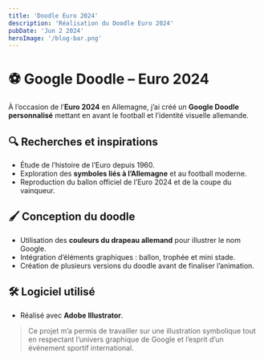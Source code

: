 ```yaml
---
title: 'Doodle Euro 2024'
description: 'Réalisation du Doodle Euro 2024'
pubDate: 'Jun 2 2024'
heroImage: '/blog-bar.png'
---
```


# ⚽ Google Doodle – Euro 2024

À l’occasion de l’**Euro 2024** en Allemagne, j’ai créé un **Google Doodle personnalisé** mettant en avant le football et l’identité visuelle allemande.

## 🔍 Recherches et inspirations

- Étude de l’histoire de l’Euro depuis 1960.
- Exploration des **symboles liés à l’Allemagne** et au football moderne.
- Reproduction du ballon officiel de l’Euro 2024 et de la coupe du vainqueur.

## 🖌️ Conception du doodle

- Utilisation des **couleurs du drapeau allemand** pour illustrer le nom Google.
- Intégration d’éléments graphiques : ballon, trophée et mini stade.
- Création de plusieurs versions du doodle avant de finaliser l’animation.

## 🛠️ Logiciel utilisé

- Réalisé avec **Adobe Illustrator**.

> Ce projet m’a permis de travailler sur une illustration symbolique tout en respectant l’univers graphique de Google et l’esprit d’un événement sportif international.
